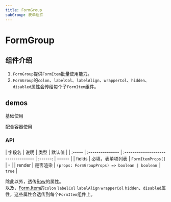 ```yaml
---
title: FormGroup
subGroup: 表单组件
---
```


# FormGroup

## 组件介绍

1. `FormGroup`提供`FormItem`批量使用能力。
2. `FormGroup`的`colon`、`labelCol`、`labelAlign`、`wrapperCol`、`hidden`、`disabled`属性会传给每个子`FormItem`组件。

## demos

基础使用
<Demo src="./demos/base.tsx" />

配合容器使用
<Demo src="./demos/container.tsx" />

### API

| 字段名 | 说明             | 类型                                |  默认值  |
| :----- | :--------------- | :---------------------------------- | :------: | ------ |
| fields | 必填，表单项列表 | `FormItemProps[]`                   |    -     |
| render | 是否渲染         | `(props: FormGroupProps) => boolean | boolean` | `true` |

除此以外，透传[Row](https://ant.design/components/grid-cn/#Row)的属性。  
以及，[Form.Item](https://ant.design/components/form-cn/#Form.Item)的`colon` `labelCol` `labelAlign` `wrapperCol` `hidden`、`disabled`属性，这些属性会透传到每个`FormItem`组件上。
